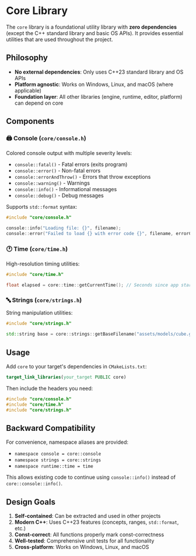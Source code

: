 # Core Library

The `core` library is a foundational utility library with **zero dependencies** (except the C++ standard library and basic OS APIs). It provides essential utilities that are used throughout the project.

## Philosophy

- **No external dependencies**: Only uses C++23 standard library and OS APIs
- **Platform agnostic**: Works on Windows, Linux, and macOS (where applicable)
- **Foundation layer**: All other libraries (engine, runtime, editor, platform) can depend on core

## Components

### 🖨️ Console (`core/console.h`)
Colored console output with multiple severity levels:
- `console::fatal()` - Fatal errors (exits program)
- `console::error()` - Non-fatal errors
- `console::errorAndThrow()` - Errors that throw exceptions
- `console::warning()` - Warnings
- `console::info()` - Informational messages
- `console::debug()` - Debug messages

Supports `std::format` syntax:
```cpp
#include "core/console.h"

console::info("Loading file: {}", filename);
console::error("Failed to load {} with error code {}", filename, errorCode);
```

### 🕐 Time (`core/time.h`)
High-resolution timing utilities:
```cpp
#include "core/time.h"

float elapsed = core::time::getCurrentTime(); // Seconds since app start
```

### 🔤 Strings (`core/strings.h`)
String manipulation utilities:
```cpp
#include "core/strings.h"

std::string base = core::strings::getBaseFilename("assets/models/cube.gltf"); // Returns "cube"
```

## Usage

Add `core` to your target's dependencies in `CMakeLists.txt`:
```cmake
target_link_libraries(your_target PUBLIC core)
```

Then include the headers you need:
```cpp
#include "core/console.h"
#include "core/time.h"
#include "core/strings.h"
```

## Backward Compatibility

For convenience, namespace aliases are provided:
- `namespace console = core::console`
- `namespace strings = core::strings`
- `namespace runtime::time = time`

This allows existing code to continue using `console::info()` instead of `core::console::info()`.

## Design Goals

1. **Self-contained**: Can be extracted and used in other projects
2. **Modern C++**: Uses C++23 features (concepts, ranges, `std::format`, etc.)
3. **Const-correct**: All functions properly mark const-correctness
4. **Well-tested**: Comprehensive unit tests for all functionality
5. **Cross-platform**: Works on Windows, Linux, and macOS
